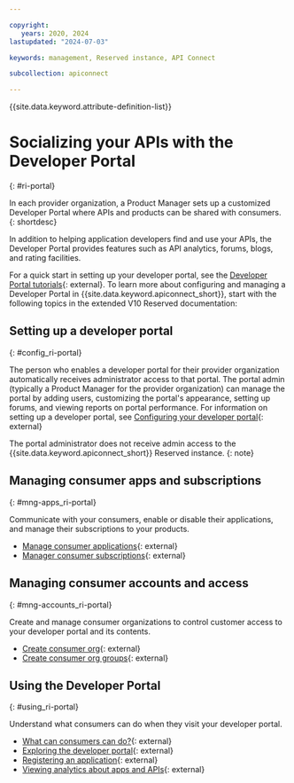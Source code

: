 ```yaml
---

copyright:
   years: 2020, 2024
lastupdated: "2024-07-03"

keywords: management, Reserved instance, API Connect

subcollection: apiconnect

---
```


{{site.data.keyword.attribute-definition-list}}

# Socializing your APIs with the Developer Portal
{: #ri-portal}

In each provider organization, a Product Manager sets up a customized Developer Portal where APIs and products can be shared with consumers.
{: shortdesc}

In addition to helping application developers find and use your APIs, the Developer Portal provides features such as API analytics, forums, blogs, and rating facilities.

For a quick start in setting up your developer portal, see the [Developer Portal tutorials](https://www.ibm.com/docs/SSMNED_v10cloud/com.ibm.apic.devportal.doc/tutorials_devportal_home.html){: external}. To learn more about configuring and managing a Developer Portal in {{site.data.keyword.apiconnect_short}}, start with the following topics in the extended V10 Reserved documentation:

## Setting up a developer portal
{: #config_ri-portal}

The person who enables a developer portal for their provider organization automatically receives administrator access to that portal. The portal admin (typically a Product Manager for the provider organization) can manage the portal by adding users, customizing the portal's appearance, setting up forums, and viewing reports on portal performance. For information on setting up a developer portal, see [Configuring your developer portal](https://www.ibm.com/docs/SSMNED_v10cloud/com.ibm.apic.devportal.doc/capim_devportal_admin.htm){: external}

The portal administrator does not receive admin access to the {{site.data.keyword.apiconnect_short}} Reserved instance.
{: note}

## Managing consumer apps and subscriptions
{: #mng-apps_ri-portal}

Communicate with your consumers, enable or disable their applications, and manage their subscriptions to your products.

- [Manage consumer applications](https://www.ibm.com/docs/SSMNED_v10cloud/com.ibm.apic.apionprem.doc/manage_dev_app.html){: external}
- [Manager consumer subscriptions](https://www.ibm.com/docs/SSMNED_v10cloud/com.ibm.apic.apionprem.doc/tapic_subscriptions_manage.html){: external}

## Managing consumer accounts and access
{: #mng-accounts_ri-portal}

Create and manage consumer organizations to control customer access to your developer portal and its contents.

- [Create consumer org](https://www.ibm.com/docs/SSMNED_v10cloud/com.ibm.apic.apionprem.doc/apionprem_manage_consumerorgs.html){: external}
- [Create consumer org groups](https://www.ibm.com/docs/SSMNED_v10cloud/com.ibm.apic.apionprem.doc/tapic_consumer_org_groups.html){: external}

## Using the Developer Portal
{: #using_ri-portal}

Understand what consumers can do when they visit your developer portal.

- [What can consumers can do?](https://www.ibm.com/docs/SSMNED_v10cloud/com.ibm.apic.devportal.doc/con_cmsportal_storefront.html){: external}
- [Exploring the developer portal](https://www.ibm.com/docs/SSMNED_v10cloud/com.ibm.apic.devportal.doc/capim_portal_APIs.html){: external}
- [Registering an application](https://www.ibm.com/docs/SSMNED_v10cloud/com.ibm.apic.devportal.doc/task_cmsportal_registerapps.html){: external}
- [Viewing analytics about apps and APIs](https://www.ibm.com/docs/SSMNED_v10cloud/com.ibm.apic.devportal.doc/capim_portal_analyticsparent.html){: external}
